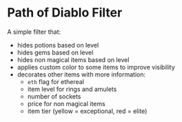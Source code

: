 # Path of Diablo Filter

A simple filter that:
* hides potions based on level
* hides gems based on level
* hides non magical items based on level
* applies custom color to some items to improve visibility
* decorates other items with more information:
  * `eth` flag for ethereal
  * item level for rings and amulets
  * number of sockets
  * price for non magical items
  * item tier (yellow = exceptional, red = elite)
